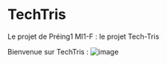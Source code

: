 # TechTris
Le projet de Préing1 MI1-F : le projet Tech-Tris

Bienvenue sur TechTris : ![image](https://github.com/user-attachments/assets/1db7f7d0-5507-482e-941f-4968fc3da19f)




